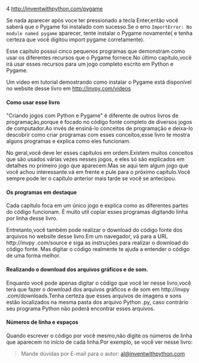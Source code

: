 4 http://inventwithpython.com/pygame

Se nada aparecer após voce ter pressionado a tecla Enter,então você saberá que o Pygame foi instalado com sucesso.Se o erro `ImportError: No module named pygame`
aparecer, tente instalar o Pygame novamente( e tenha certeza que você digitou import pygame corretamente).

Esse capítulo possui cinco pequenos programas que demonstram como usar os diferentes recursos que o Pygame fornece.No último capítulo,você irá
usar esses recursos para um jogo completo escrito em Python e Pygame.

Um video em tutorial demostrando como instalar o Pygame está disponível no website desse livro em http://invpy.com/videos

#### Como usar esse livro

"Criando jogos com Python e Pygame" é diferente de outros livros de programação,porque é focado no código fonte completo de diversos jogos de
computador.Ao invés de ensiná-lo conceitos de programação e deixa-lo descobrir como criar programas com esses conceitos,esse livro te mostra
alguns programas e explica como eles funcionam.

No geral,você deve ler esses capítulos em ordem.Existem muitos conceitos que são usados várias vezes nesses jogos, e eles só são explicados em
detalhes no primeiro jogo que aparecem.Mas se aqui tem algum jogo que você achou interessante.vá em frente e pule para o próximo capítulo.Você
sempre pode ler o capítulo anterior mais tarde se você se antecipou.

#### Os programas em destaque

Cada capítulo foca em um único jogo e explica como as diferentes partes do código funcionam.
É muito util copiar esses programas digitando linha por linha desse livro.

Entretanto,você também pode realizar o download do código fonte dos arquivos no website desse livro.Em um navegador, vá para a URL http://invpy
.com/source e siga as instruções para realizar o download do código fonte. Mas digitar o código realmente te ajuda a entender o código de uma 
forma melhor.

#### Realizando o download dos arquivos gráficos e de som.

Enquanto você pode apenas digitar o código que você ler nesse livro,você terá que fazer o download dos arquivos gráficos e de som em http://invpy
.com/downloads.Tenha certeza que esses arquivos de imagens  e sons estão localizados na mesma pasta dos arquivo Python .py, caso contrário seu
programa Python não poderá encontrar esses arquivos.

#### Números de linha e espaços

Quando escrever o código por você mesmo,não digite os números de linha que aparecem no início de cada linha.Por exemplo, se você ver nesse
livro:

> Mande dúvidas por E-mail para o autor: al@inventwithpython.com
